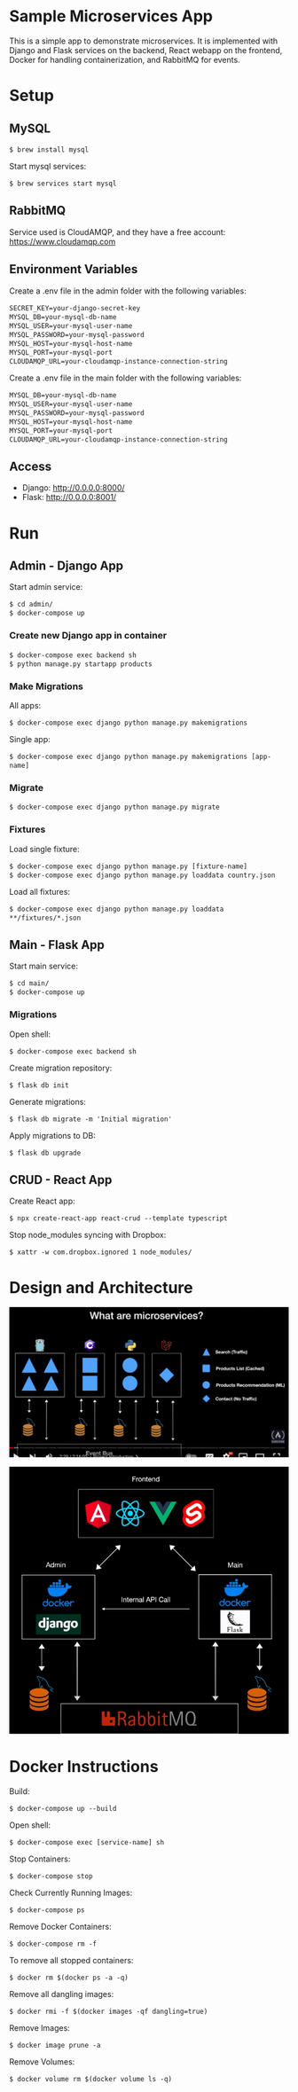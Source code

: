 # Sample Microservices App

This is a simple app to demonstrate microservices. It is implemented with Django and Flask services on the backend, React webapp on the frontend, Docker for handling containerization, and RabbitMQ for events.

# Setup

## MySQL

    $ brew install mysql

Start mysql services:

    $ brew services start mysql

## RabbitMQ

Service used is CloudAMQP, and they have a free account: https://www.cloudamqp.com

## Environment Variables

Create a .env file in the admin folder with the following variables:

    SECRET_KEY=your-django-secret-key
    MYSQL_DB=your-mysql-db-name
    MYSQL_USER=your-mysql-user-name
    MYSQL_PASSWORD=your-mysql-password
    MYSQL_HOST=your-mysql-host-name
    MYSQL_PORT=your-mysql-port
    CLOUDAMQP_URL=your-cloudamqp-instance-connection-string

Create a .env file in the main folder with the following variables:

    MYSQL_DB=your-mysql-db-name
    MYSQL_USER=your-mysql-user-name
    MYSQL_PASSWORD=your-mysql-password
    MYSQL_HOST=your-mysql-host-name
    MYSQL_PORT=your-mysql-port
    CLOUDAMQP_URL=your-cloudamqp-instance-connection-string

## Access

- Django: http://0.0.0.0:8000/
- Flask: http://0.0.0.0:8001/

# Run

## Admin - Django App

Start admin service:

    $ cd admin/
    $ docker-compose up

### Create new Django app in container

    $ docker-compose exec backend sh
    $ python manage.py startapp products

### Make Migrations

All apps:

    $ docker-compose exec django python manage.py makemigrations

Single app:

    $ docker-compose exec django python manage.py makemigrations [app-name]

### Migrate

    $ docker-compose exec django python manage.py migrate

### Fixtures

Load single fixture:

    $ docker-compose exec django python manage.py [fixture-name]
    $ docker-compose exec django python manage.py loaddata country.json

Load all fixtures:

    $ docker-compose exec django python manage.py loaddata **/fixtures/*.json

## Main - Flask App

Start main service:

    $ cd main/
    $ docker-compose up

### Migrations

Open shell:

    $ docker-compose exec backend sh

Create migration repository:

    $ flask db init

Generate migrations:

    $ flask db migrate -m 'Initial migration'

Apply migrations to DB:

    $ flask db upgrade

## CRUD - React App

Create React app:

    $ npx create-react-app react-crud --template typescript

Stop node_modules syncing with Dropbox:

    $ xattr -w com.dropbox.ignored 1 node_modules/

# Design and Architecture

![Microservices](microservices.png)

![Architecture](architecture.png)

# Docker Instructions

Build:

    $ docker-compose up --build

Open shell:

    $ docker-compose exec [service-name] sh

Stop Containers:

    $ docker-compose stop

Check Currently Running Images:

    $ docker-compose ps

Remove Docker Containers:

    $ docker-compose rm -f

To remove all stopped containers:

    $ docker rm $(docker ps -a -q)

Remove all dangling images:

    $ docker rmi -f $(docker images -qf dangling=true)

Remove Images:

    $ docker image prune -a

Remove Volumes:

    $ docker volume rm $(docker volume ls -q)

